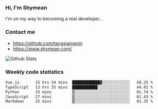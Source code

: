 ### Hi, I'm Shymean

I'm on my way to becoming a real developer...

### Contact me

- <https://github.com/tangxiangmin>
- <https://www.shymean.com/>

![Github Stats](https://github-readme-stats.vercel.app/api?username=tangxiangmin&show_icons=true&theme=dark)


###  Weekly code statistics

<!--START_SECTION:waka-->

```txt
Vue.js       15 hrs 54 mins  ████████████▓░░░░░░░░░░░░   50.25 %
TypeScript   13 hrs 55 mins  ███████████░░░░░░░░░░░░░░   44.01 %
Python       33 mins         ▒░░░░░░░░░░░░░░░░░░░░░░░░   01.74 %
JavaScript   27 mins         ▒░░░░░░░░░░░░░░░░░░░░░░░░   01.43 %
Markdown     25 mins         ▒░░░░░░░░░░░░░░░░░░░░░░░░   01.35 %
```

<!--END_SECTION:waka-->